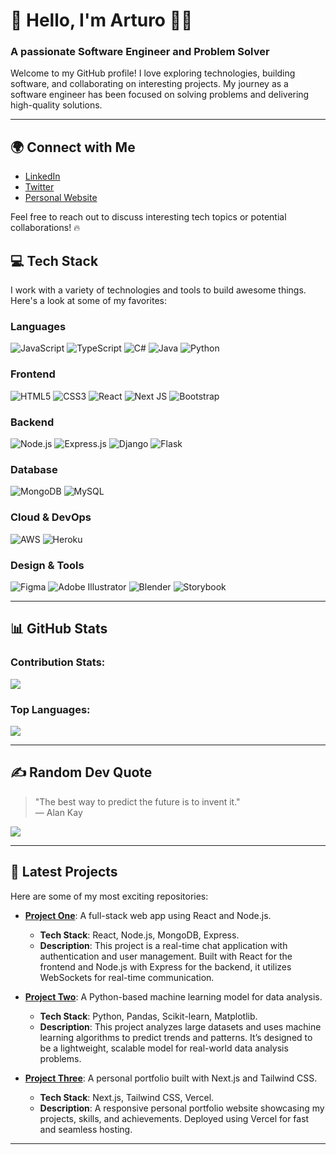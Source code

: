 # 💫 Hello, I'm Arturo 👨‍💻
### A passionate Software Engineer and Problem Solver

Welcome to my GitHub profile! I love exploring technologies, building software, and collaborating on interesting projects. My journey as a software engineer has been focused on solving problems and delivering high-quality solutions.

---



## 🌍 Connect with Me

- [LinkedIn](https://www.linkedin.com/in/arturo-exe2022/)
- [Twitter](https://twitter.com/ArturoExe)
- [Personal Website](https://arturo.dev)

Feel free to reach out to discuss interesting tech topics or potential collaborations! 🔥


## 💻 Tech Stack

I work with a variety of technologies and tools to build awesome things. Here's a look at some of my favorites:

### Languages
![JavaScript](https://img.shields.io/badge/javascript-%23323330.svg?style=for-the-badge&logo=javascript&logoColor=%23F7DF1E)
![TypeScript](https://img.shields.io/badge/typescript-%23007ACC.svg?style=for-the-badge&logo=typescript&logoColor=white)
![C#](https://img.shields.io/badge/c%23-%23239120.svg?style=for-the-badge&logo=csharp&logoColor=white)
![Java](https://img.shields.io/badge/java-%23ED8B00.svg?style=for-the-badge&logo=openjdk&logoColor=white)
![Python](https://img.shields.io/badge/python-3670A0?style=for-the-badge&logo=python&logoColor=ffdd54)

### Frontend
![HTML5](https://img.shields.io/badge/html5-%23E34F26.svg?style=for-the-badge&logo=html5&logoColor=white)
![CSS3](https://img.shields.io/badge/css3-%231572B6.svg?style=for-the-badge&logo=css3&logoColor=white)
![React](https://img.shields.io/badge/react-%2320232a.svg?style=for-the-badge&logo=react&logoColor=%2361DAFB)
![Next JS](https://img.shields.io/badge/Next-black?style=for-the-badge&logo=next.js&logoColor=white)
![Bootstrap](https://img.shields.io/badge/bootstrap-%238511FA.svg?style=for-the-badge&logo=bootstrap&logoColor=white)

### Backend
![Node.js](https://img.shields.io/badge/-Node.js-8CC84B?style=for-the-badge&logo=node.js&logoColor=white)
![Express.js](https://img.shields.io/badge/express.js-%23404d59.svg?style=for-the-badge&logo=express&logoColor=%2361DAFB)
![Django](https://img.shields.io/badge/django-%23092E20.svg?style=for-the-badge&logo=django&logoColor=white)
![Flask](https://img.shields.io/badge/flask-%23000.svg?style=for-the-badge&logo=flask&logoColor=white)

### Database
![MongoDB](https://img.shields.io/badge/MongoDB-%234ea94b.svg?style=for-the-badge&logo=mongodb&logoColor=white)
![MySQL](https://img.shields.io/badge/mysql-4479A1.svg?style=for-the-badge&logo=mysql&logoColor=white)

### Cloud & DevOps
![AWS](https://img.shields.io/badge/AWS-%23FF9900.svg?style=for-the-badge&logo=amazon-aws&logoColor=white)
![Heroku](https://img.shields.io/badge/heroku-%23430098.svg?style=for-the-badge&logo=heroku&logoColor=white)

### Design & Tools
![Figma](https://img.shields.io/badge/figma-%23F24E1E.svg?style=for-the-badge&logo=figma&logoColor=white)
![Adobe Illustrator](https://img.shields.io/badge/adobe%20illustrator-%23FF9A00.svg?style=for-the-badge&logo=adobe%20illustrator&logoColor=white)
![Blender](https://img.shields.io/badge/blender-%23F5792A.svg?style=for-the-badge&logo=blender&logoColor=white)
![Storybook](https://img.shields.io/badge/-Storybook-FF4785?style=for-the-badge&logo=storybook&logoColor=white)

---

## 📊 GitHub Stats

### Contribution Stats:
![](https://github-readme-streak-stats.herokuapp.com/?user=ArturoExe&theme=tokyonight&hide_border=false)

### Top Languages:
![](https://github-readme-stats.vercel.app/api/top-langs/?username=ArturoExe&theme=tokyonight&hide_border=false&include_all_commits=false&count_private=false&layout=compact)

---

## ✍️ Random Dev Quote

> "The best way to predict the future is to invent it."  
> — Alan Kay

![](https://quotes-github-readme.vercel.app/api?type=horizontal&theme=radical)

---

## 🚀 Latest Projects

Here are some of my most exciting repositories:

- **[Project One](https://github.com/ArturoExe/project-one)**: A full-stack web app using React and Node.js.
    - **Tech Stack**: React, Node.js, MongoDB, Express.
    - **Description**: This project is a real-time chat application with authentication and user management. Built with React for the frontend and Node.js with Express for the backend, it utilizes WebSockets for real-time communication.

- **[Project Two](https://github.com/ArturoExe/project-two)**: A Python-based machine learning model for data analysis.
    - **Tech Stack**: Python, Pandas, Scikit-learn, Matplotlib.
    - **Description**: This project analyzes large datasets and uses machine learning algorithms to predict trends and patterns. It’s designed to be a lightweight, scalable model for real-world data analysis problems.

- **[Project Three](https://github.com/ArturoExe/project-three)**: A personal portfolio built with Next.js and Tailwind CSS.
    - **Tech Stack**: Next.js, Tailwind CSS, Vercel.
    - **Description**: A responsive personal portfolio website showcasing my projects, skills, and achievements. Deployed using Vercel for fast and seamless hosting.


---

<!-- Proudly created with GPRM (https://gprm.itsvg.in) -->
